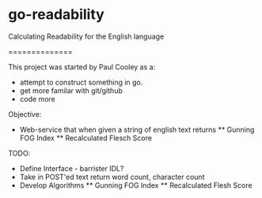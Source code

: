 go-readability
==============

Calculating Readability for the English language

==============

This project was started by Paul Cooley as a:
* attempt to construct something in go.
* get more familar with git/github
* code more

Objective:
* Web-service that when given a string of english text returns 
** Gunning FOG Index
** Recalculated Flesch Score



TODO:
  * Define Interface - barrister IDL?
 * Take in POST'ed text return word count, character count
 * Develop Algorithms
 ** Gunning FOG Index
 ** Recalculated Flesh Score
 
